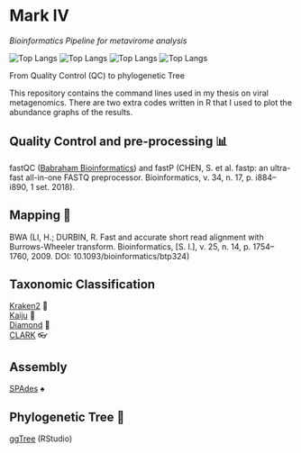 # Mark IV

*Bioinformatics Pipeline for metavirome analysis*

![Top Langs](https://img.shields.io/badge/Linux-FCC624?style=for-the-badge&logo=linux&logoColor=black)
![Top Langs](https://img.shields.io/badge/Shell_Script-121011?style=for-the-badge&logo=gnu-bash&logoColor=white)
![Top Langs](https://img.shields.io/badge/R-276DC3?style=for-the-badge&logo=r&logoColor=white)
![Top Langs](https://img.shields.io/badge/Python-3776AB?style=for-the-badge&logo=python&logoColor=white)

From Quality Control (QC) to phylogenetic Tree

This repository contains the command lines used in my thesis on viral metagenomics.
There are two extra codes written in R that I used to plot the abundance graphs of the results.

## Quality Control and pre-processing 📊

fastQC ([Babraham Bioinformatics](http://www.bioinformatics.babraham.ac.uk/projects/fastqc)) and fastP (CHEN, S. et al. fastp: an ultra-fast all-in-one FASTQ preprocessor. Bioinformatics, v. 34, n. 17, p. i884–i890, 1 set. 2018).

## Mapping 🧬

BWA (LI, H.; DURBIN, R. Fast and accurate short read alignment with Burrows-Wheeler transform. Bioinformatics, [S. l.], v. 25, n. 14, p. 1754–1760, 2009. DOI: 10.1093/bioinformatics/btp324)

## Taxonomic Classification

[Kraken2](https://github.com/DerrickWood/kraken2/blob/master/docs/MANUAL.markdown) 🦑  </br>
[Kaiju](https://github.com/bioinformatics-centre/kaiju) 🦎 </br>
[Diamond](https://github.com/bbuchfink/diamond/wiki) 🔹</br>
[CLARK](http://clark.cs.ucr.edu/) 👓

## Assembly

[SPAdes](https://github.com/ablab/spades) ♠️

## Phylogenetic Tree 🌳

[ggTree](https://bioconductor.org/packages/release/bioc/html/ggtree.html) (RStudio)
